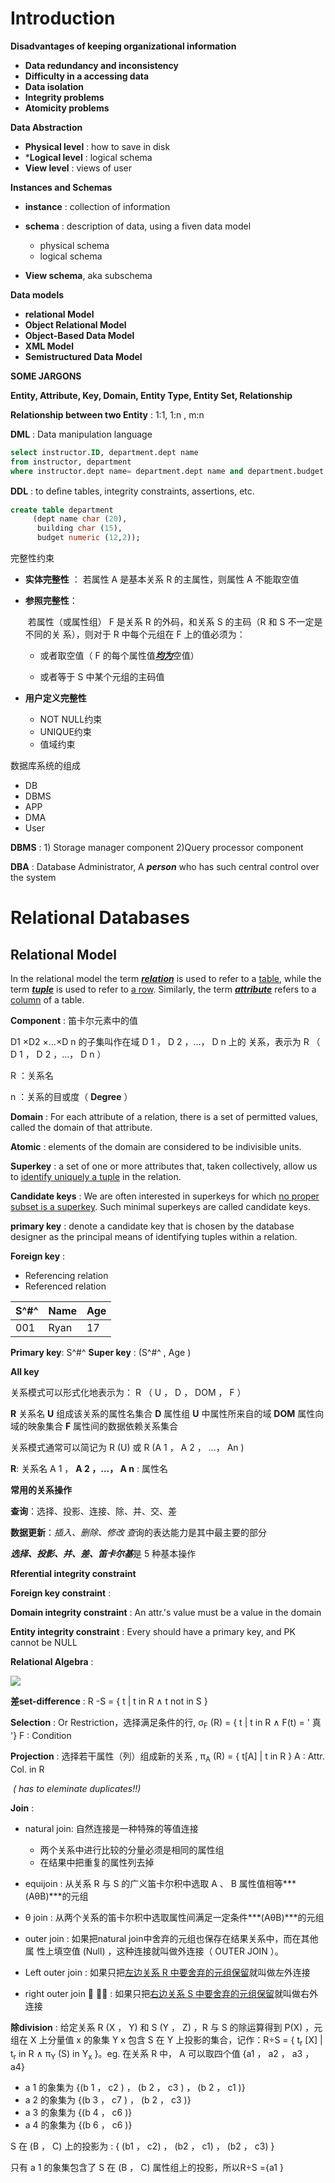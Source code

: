 # Introduction

**Disadvantages of keeping organizational information**

+ **Data redundancy and inconsistency**
+ **Difficulty in a accessing data**
+ **Data isolation**
+ **Integrity problems**
+ **Atomicity problems**

**Data Abstraction**

+ **Physical level** : how to save in disk
+ ***Logical level** : logical schema 
+ **View level** : views of user

**Instances and Schemas**

- **instance** : collection of information

- **schema** : description of data, using a fiven data model
    + physical schema
    + logical schema
+ **View schema**, aka subschema

**Data models**

+ **relational Model** 
+ **Object Relational Model**
+ **Object-Based Data Model**
+ **XML Model**
+ **Semistructured Data Model**



**SOME JARGONS**

**Entity, Attribute, Key, Domain, Entity Type, Entity Set, Relationship**

**Relationship between two Entity** : 1:1, 1:n , m:n



**DML** : Data manipulation language 

```sql
select instructor.ID, department.dept name 
from instructor, department 
where instructor.dept name= department.dept name and department.budget > 95000;
```



**DDL**  : to deﬁne tables, integrity constraints, assertions, etc.

```sql
create table department
     (dept name char (20), 
      building char (15), 
      budget numeric (12,2));
```



完整性约束

+ **实体完整性** ： 若属性 A 是基本关系 R 的主属性，则属性 A 不能取空值

+ **参照完整性**： 

  ​		若属性（或属性组） F 是关系 R 的外码，和关系 S 的主码（R 和 S 不一定是不同的关 系），则对于 R 中每个元组在 F 上的值必须为： 

  + 或者取空值（ F 的每个属性值<u>***均为***</u>空值） 

  + 或者等于 S 中某个元组的主码值

+ **用户定义完整性**

  + NOT NULL约束
  + UNIQUE约束
  + 值域约束

数据库系统的组成

+ DB
+ DBMS
+ APP
+ DMA
+ User



**DBMS** : 1) Storage manager component	2)Query processor component

**DBA** : Database Administrator, A ***person*** who has such central control over the system



# Relational Databases

## Relational Model

In the relational model the term <u>***relation***</u> is used to refer to a <u>table</u>, while the term ***<u>tuple</u>*** is used to refer to <u>a row</u>. Similarly, the term *<u>**attribute**</u>* refers to a <u>column</u> of a table.

**Component** : 笛卡尔元素中的值



D1 ×D2 ×…×D n 的子集叫作在域 D 1 ， D 2 ，…， D n 上的 关系，表示为 R （ D 1 ， D 2 ，…， D n ）

R ：关系名 

n ：关系的目或度（ **Degree** ）



**Domain**  : For each attribute of a relation, there is a set of permitted values, called the domain of that attribute.

**Atomic**  : elements of the domain are considered to be indivisible units.

**Superkey**  : a set of one or more attributes that, taken collectively, allow us to <u>identify uniquely a tuple</u> in the relation.

**Candidate keys**  : We are often interested in superkeys for which <u>no proper subset is a superkey</u>. Such minimal superkeys are called candidate keys.

**primary key**  : denote a candidate key that is chosen by the database designer as the principal means of identifying tuples within a relation.

**Foreign key** : 

+ Referencing relation
+ Referenced relation



| S^#^ | Name | Age  |
| :--- | ---- | ---- |
| 001  | Ryan | 17   |

**Primary key**: S^#^       **Super key** : (S^#^  , Age )

**All key**



关系模式可以形式化地表示为： R （ U ， D ， DOM ， F ）

**R** 关系名 **U** 组成该关系的属性名集合 **D** 属性组 **U** 中属性所来自的域 **DOM** 属性向域的映象集合 **F** 属性间的数据依赖关系集合



关系模式通常可以简记为 R (U) 或 R (A 1 ， A 2 ， …， An )

**R**: 关系名 A 1 ，         **A 2 ，…， A n** : 属性名



**常用的关系操作**

**查询**：选择、投影、连接、除、并、交、差 

**数据更新**：*插入、删除、修改 查*询的表达能力是其中最主要的部分 

***选择、投影、并、差、笛卡尔基***是 5 种基本操作



**Rferential integrity constraint**

**Foreign key constraint** : 

**Domain integrity constraint**  : An attr.'s value must be a value in the domain

**Entity integrity constraint** :  Every should have a primary key, and PK cannot be NULL

 

**Relational Algebra**  :

![](https://tva1.sinaimg.cn/large/006tNbRwgy1gbmto3jdtsj30z20q8wl3.jpg)



**差set-difference** : R -S = { t | t in R  ∧  t not in  S }

**Selection** : Or Restriction，选择满足条件的行, σ<sub>F</sub> (R) = { t | t in R  ∧  F(t) = ' 真 '} F : Condition

**Projection** : 选择若干属性（列）组成新的关系 ,    π<sub>A</sub> (R) = { t[A] | t in R }    A : Attr. Col. in R

​                          *( has to eleminate duplicates!!)*



**Join** : 

+ natural join: 自然连接是一种特殊的等值连接

  + 两个关系中进行比较的分量必须是相同的属性组
  + 在结果中把重复的属性列去掉

+ equijoin : 从关系 R 与 S 的广义笛卡尔积中选取 A 、 B 属性值相等***(AθB)***的元组

+ θ join : 从两个关系的笛卡尔积中选取属性间满足一定条件***(AθB)***的元组 

+ outer join : 如果把natural join中舍弃的元组也保存在结果关系中，而在其他属 性上填空值 (Null) ，这种连接就叫做外连接（ OUTER JOIN ）。

+ Left outer join : 如果只把<u>左边关系 R 中要舍弃的元组保留</u>就叫做左外连接

+ right outer join   : 如果只把<u>右边关系 S 中要舍弃的元组保留</u>就叫做右外连接



**除division** : 给定关系 R (X ， Y) 和 S (Y ， Z) ，R 与 S 的除运算得到 P(X) ，元组在 X 上分量值 x 的象集 Y x 包含 S 在 Y 上投影的集合，记作：R÷S = { t<sub>r</sub> [X] | t<sub>r</sub> in R  ∧  π<sub>Y</sub> (S) in Y<sub>x</sub> }。eg. 在关系 R 中， A 可以取四个值 {a1 ， a2 ， a3 ， a4}

+ a 1 的象集为 {(b 1 ， c2 ) ， (b 2 ， c3 ) ， (b 2 ， c1 )} 
+ a 2 的象集为 {(b 3 ， c7 ) ， (b 2 ， c3 )} 
+ a 3 的象集为 {(b 4 ， c6 )} 
+ a 4 的象集为 {(b 6 ， c6 )}

S 在 (B ， C) 上的投影为 :    { (b1 ， c2) ， (b2 ， c1) ， (b2 ， c3) }

只有 a 1 的象集包含了 S 在 (B ， C) 属性组上的投影，所以R÷S ={a1 }                                  <!--通常处理all问题-->




























